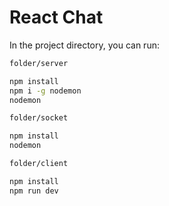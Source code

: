 # React Chat 

In the project directory, you can run:

```sh
folder/server 

npm install
npm i -g nodemon
nodemon

```
```sh
folder/socket

npm install
nodemon

```
```sh
folder/client

npm install
npm run dev

```

